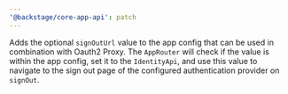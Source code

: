 ```yaml
---
'@backstage/core-app-api': patch
---
```


Adds the optional `signOutUrl` value to the app config that can be used in combination with Oauth2 Proxy. The `AppRouter` will check if the value is within the app config, set it to the `IdentityApi`, and use this value to navigate to the sign out page of the configured authentication provider on `signOut`.
